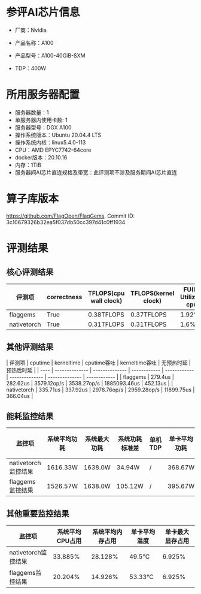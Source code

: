 # 参评AI芯片信息

* 厂商：Nvidia

* 产品名称：A100
* 产品型号：A100-40GiB-SXM
* TDP：400W

# 所用服务器配置

* 服务器数量：1
* 单服务器内使用卡数: 1
* 服务器型号：DGX A100
* 操作系统版本：Ubuntu 20.04.4 LTS
* 操作系统内核：linux5.4.0-113
* CPU：AMD EPYC7742-64core
* docker版本：20.10.16
* 内存：1TiB
* 服务器间AI芯片直连规格及带宽：此评测项不涉及服务期间AI芯片直连

# 算子库版本

https://github.com/FlagOpen/FlagGems. Commit ID: 3c10679326b32ea5f037db50cc397d41c0ff1934

# 评测结果

## 核心评测结果

| 评测项  | correctness | TFLOPS(cpu wall clock) | TFLOPS(kernel clock) | FU(FLOPS Utilization)-cputime | FU-kerneltime |
| ---- | -------------- | -------------- | ------------ | ------ | ----- |
| flaggems | True    | 0.38TFLOPS       | 0.37TFLOPS        | 1.92% | 1.9% |
| nativetorch | True    | 0.31TFLOPS      | 0.31TFLOPS      | 1.6%      | 1.59%    |

## 其他评测结果

| 评测项  | cputime | kerneltime | cputime吞吐 | kerneltime吞吐 | 无预热时延 | 预热后时延 |
| ---- | -------------- | -------------- | ------------ | ------------ | -------------- | -------------- | ------------ |
| flaggems | 279.4us       | 282.62us        | 3579.12op/s | 3538.27op/s | 1885093.46us | 452.13us |
| nativetorch | 335.71us       | 337.92us        | 2978.76op/s | 2959.28op/s | 11899.75us | 366.04us |

## 能耗监控结果

| 监控项  | 系统平均功耗  | 系统最大功耗  | 系统功耗标准差 | 单机TDP | 单卡平均功耗 | 单卡最大功耗 | 单卡功耗标准差 | 单卡TDP |
| ---- | ------- | ------- | ------- | ----- | ------------ | ------------ | ------------- | ----- |
| nativetorch监控结果 | 1616.33W | 1638.0W | 34.94W   | /     | 368.67W       | 373.0W      | 4.19W        | 400W  |
| flaggems监控结果 | 1526.57W | 1638.0W | 105.12W   | /     | 395.67W       | 400.0W      | 3.09W        | 400W  |

## 其他重要监控结果

| 监控项  | 系统平均CPU占用 | 系统平均内存占用 | 单卡平均温度 | 单卡最大显存占用 |
| ---- | --------- | -------- | ------------ | -------------- |
| nativetorch监控结果 | 33.885%    | 28.128%   | 49.5°C       | 6.925%        |
| flaggems监控结果 | 20.204%    | 14.926%   | 53.33°C       | 6.925%        |
